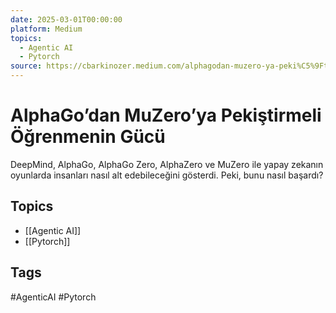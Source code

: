```yaml
---
date: 2025-03-01T00:00:00
platform: Medium
topics:
  - Agentic AI
  - Pytorch
source: https://cbarkinozer.medium.com/alphagodan-muzero-ya-peki%C5%9Ftirmeli-%C3%B6%C4%9Frenmenin-g%C3%BCc%C3%BC-d406750b3c73
---
```

# AlphaGo’dan MuZero’ya Pekiştirmeli Öğrenmenin Gücü

DeepMind, AlphaGo, AlphaGo Zero, AlphaZero ve MuZero ile yapay zekanın oyunlarda insanları nasıl alt edebileceğini gösterdi. Peki, bunu nasıl başardı?

## Topics
- [[Agentic AI]]
- [[Pytorch]]

## Tags
#AgenticAI #Pytorch
